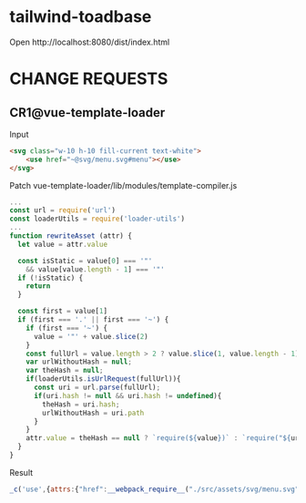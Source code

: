 # tailwind-toadbase

Open http://localhost:8080/dist/index.html


# CHANGE REQUESTS

## CR1@vue-template-loader

Input
```html
<svg class="w-10 h-10 fill-current text-white">
    <use href="~@svg/menu.svg#menu"></use>
</svg>
```

Patch vue-template-loader/lib/modules/template-compiler.js
```js
...
const url = require('url')
const loaderUtils = require('loader-utils')
...
function rewriteAsset (attr) {
  let value = attr.value

  const isStatic = value[0] === '"'
    && value[value.length - 1] === '"'
  if (!isStatic) {
    return
  }

  const first = value[1]
  if (first === '.' || first === '~') {
    if (first === '~') {
      value = '"' + value.slice(2)
    }
    const fullUrl = value.length > 2 ? value.slice(1, value.length - 1) : null; //
    var urlWithoutHash = null;
    var theHash = null;
    if(loaderUtils.isUrlRequest(fullUrl)){
      const uri = url.parse(fullUrl);
      if(uri.hash != null && uri.hash != undefined){
        theHash = uri.hash;
        urlWithoutHash = uri.path
      }
    }
    attr.value = theHash == null ? `require(${value})` : `require("${urlWithoutHash}") + "${theHash}"`
  }
}
```

Result
```js
_c('use',{attrs:{"href":__webpack_require__("./src/assets/svg/menu.svg") + "#menu"}})])
```

